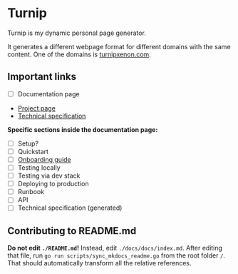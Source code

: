 # Turnip

Turnip is my dynamic personal page generator.

It generates a different webpage format for different domains with the same content. One of the domains
is [turnipxenon.com](https://turnipxenon.com).

## Important links

- [ ] Documentation page
- [Project page](https://github.com/users/TurnipXenon/projects/8)
- [Technical specification](https://docs.google.com/document/d/1_CBxWiDgurLE31loZ0ZxrkY5D5uhCEy3JMnArNdRLOM/view#heading=h.h0j384n1lwto)

**Specific sections inside the documentation page:**

- [ ] Setup?
- [ ] Quickstart
- [ ] [Onboarding guide](./docs/docs/onboarding.md)
- [ ] Testing locally
- [ ] Testing via dev stack
- [ ] Deploying to production
- [ ] Runbook
- [ ] API
- [ ] Technical specification (generated)

## Contributing to README.md

**Do not edit `./README.md`!** Instead, edit `./docs/docs/index.md`. After editing that file,
run `go run scripts/sync_mkdocs_readme.go` from the root folder `/`. That should automatically transform all the
relative references.
